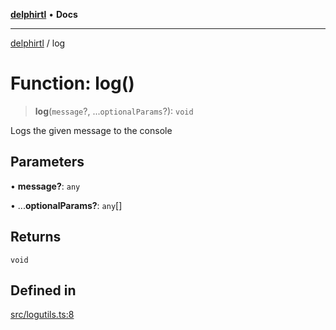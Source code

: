 [**delphirtl**](../README.md) • **Docs**

***

[delphirtl](../globals.md) / log

# Function: log()

> **log**(`message`?, ...`optionalParams`?): `void`

Logs the given message to the console

## Parameters

• **message?**: `any`

• ...**optionalParams?**: `any`[]

## Returns

`void`

## Defined in

[src/logutils.ts:8](https://github.com/chuacw/delphirtl/blob/df8a1102afe240ac0634e8cf60783cbd5a5ad06f/src/logutils.ts#L8)
